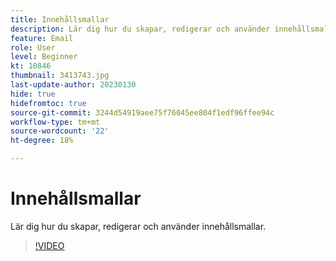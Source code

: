 ```yaml
---
title: Innehållsmallar
description: Lär dig hur du skapar, redigerar och använder innehållsmallar.
feature: Email
role: User
level: Beginner
kt: 10846
thumbnail: 3413743.jpg
last-update-author: 20230130
hide: true
hidefromtoc: true
source-git-commit: 3244d54919aee75f76045ee804f1edf96ffee94c
workflow-type: tm+mt
source-wordcount: '22'
ht-degree: 18%

---
```


# Innehållsmallar

Lär dig hur du skapar, redigerar och använder innehållsmallar.

>[!VIDEO](https://video.tv.adobe.com/v/3413743?quality=12&learn=on)
